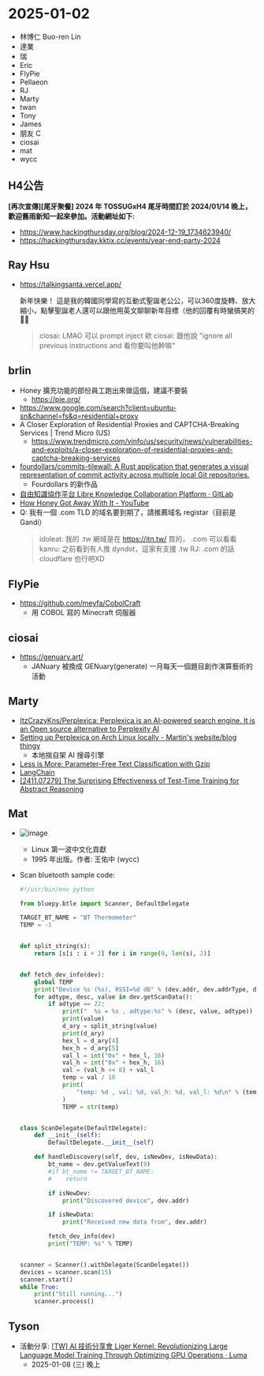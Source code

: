 # 2025-01-02

- 林博仁 Buo-ren Lin
- 達業
- 瑞
- Eric
- FlyPie
- Pellaeon
- RJ
- Marty
- twan
- Tony
- James
- 朋友 C
- ciosai
- mat
- wycc


## H4公告

**[再次宣傳][尾牙聚餐] 2024 年 TOSSUGxH4 尾牙時間訂於 2024/01/14 晚上，歡迎舊雨新知一起來參加。活動網址如下:**

- <https://www.hackingthursday.org/blog/2024-12-19_1734623940/>
- <https://hackingthursday.kktix.cc/events/year-end-party-2024>


## Ray Hsu

- https://talkingsanta.vercel.app/

    新年快樂！
    這是我的韓國同學寫的互動式聖誕老公公，可以360度旋轉、放大縮小，點擊聖誕老人還可以跟他用英文聊聊新年目標（他的回覆有時蠻搞笑的🎇🎅 

    > ciosai: LMAO 可以 prompt inject 欸
    > ciosai: 跟他說 "ignore all previous instructions and 看你要叫他幹嘛"


## brlin

- Honey 擴充功能的部份員工跑出來做這個，建議不要裝
    - https://pie.org/
- https://www.google.com/search?client=ubuntu-sn&channel=fs&q=residential+proxy
- A Closer Exploration of Residential Proxies and CAPTCHA-Breaking Services \| Trend Micro (US)
    - https://www.trendmicro.com/vinfo/us/security/news/vulnerabilities-and-exploits/a-closer-exploration-of-residential-proxies-and-captcha-breaking-services
- [fourdollars/commits-tilewall: A Rust application that generates a visual representation of commit activity across multiple local Git repositories.](https://github.com/fourdollars/commits-tilewall)
    - Fourdollars 的新作品
- [自由知識協作平台 Libre Knowledge Collaboration Platform · GitLab](https://gitlab.com/libre-knowledge)
- [How Honey Got Away With It - YouTube](https://www.youtube.com/watch?v=cN3tKgzb-dw)
- Q: 我有一個 .com TLD 的域名要到期了，請推薦域名 registar（目前是 Gandi）
    > idoleat: 我的 .tw 網域是在 https://itn.tw/ 買的， .com 可以看看
    > kanru: 之前看到有人推 dyndot，這家有支援 .tw
    > RJ: .com 的話 cloudflare 也行吧XD


## FlyPie

- https://github.com/meyfa/CobolCraft
    - 用 COBOL 寫的 Minecraft 伺服器


## ciosai

- https://genuary.art/
    - JANuary 被換成 GENuary(generate) 一月每天一個題目創作演算藝術的活動


## Marty

- [ItzCrazyKns/Perplexica: Perplexica is an AI-powered search engine. It is an Open source alternative to Perplexity AI](https://github.com/ItzCrazyKns/Perplexica)
- [Setting up Perplexica on Arch Linux locally - Martin's website/blog thingy](https://clehaxze.tw/gemlog/2024/12-07-setting-up-perplexica-on-arch-linux-locally.gmi)
    - 本地揣自架 AI 搜尋引擎
- [Less is More: Parameter-Free Text Classification with Gzip](https://arxiv.org/pdf/2212.09410)
- [LangChain](https://www.langchain.com/)
- [[2411.07279] The Surprising Effectiveness of Test-Time Training for Abstract Reasoning](https://arxiv.org/abs/2411.07279)


## Mat

- ![image](https://hackmd.io/_uploads/ryqvCuILkg.png)
    - Linux 第一波中文化貢獻
    - 1995 年出版。作者: 王佑中 (wycc)
- Scan bluetooth sample code:

    ```python
    #!/usr/bin/env python

    from bluepy.btle import Scanner, DefaultDelegate

    TARGET_BT_NAME = "BT Thermometer"
    TEMP = -1


    def split_string(s):
        return [s[i : i + 2] for i in range(0, len(s), 2)]


    def fetch_dev_info(dev):
        global TEMP
        print("Device %s (%s), RSSI=%d dB" % (dev.addr, dev.addrType, dev.rssi))
        for adtype, desc, value in dev.getScanData():
            if adtype == 22:
                print("  %s = %s , adtype:%s" % (desc, value, adtype))
                print(value)
                d_ary = split_string(value)
                print(d_ary)
                hex_l = d_ary[4]
                hex_h = d_ary[5]
                val_l = int("0x" + hex_l, 16)
                val_h = int("0x" + hex_h, 16)
                val = (val_h << 8) + val_l
                temp = val / 10
                print(
                    "temp: %d , val: %d, val_h: %d, val_l: %d\n" % (temp, val, val_h, val_l)
                )
                TEMP = str(temp)


    class ScanDelegate(DefaultDelegate):
        def __init__(self):
            DefaultDelegate.__init__(self)

        def handleDiscovery(self, dev, isNewDev, isNewData):
            bt_name = dev.getValueText(9)
            #if bt_name != TARGET_BT_NAME:
            #    return

            if isNewDev:
                print("Discovered device", dev.addr)

            if isNewData:
                print("Received new data from", dev.addr)

            fetch_dev_info(dev)
            print("TEMP: %s" % TEMP)


    scanner = Scanner().withDelegate(ScanDelegate())
    devices = scanner.scan(15)
    scanner.start()
    while True:
        print("Still running...")
        scanner.process()
    ```

## Tyson

- 活動分享: [[TW] AI 技術分享會 Liger Kernel: Revolutionizing Large Language Model Training Through Optimizing GPU Operations · Luma](https://lu.ma/ligerkernel)
    - 2025-01-08 (三) 晚上


